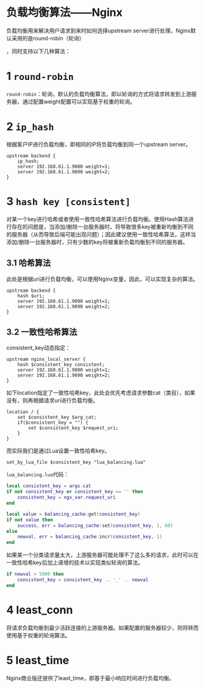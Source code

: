 # 负载均衡算法——Nginx

负载均衡用来解决用户请求到来时如何选择upstream server进行处理，Nginx默认采用的是round-robin（轮询）

，同时支持以下几种算法：

# 1 `round-robin`

`round-robin`：轮询，默认的负载均衡算法，即以轮询的方式将请求转发到上游服务器，通过配置weight配置可以实现基于权重的轮询。

# 2 `ip_hash`

根据客户IP进行负载均衡，即相同的IP将负载均衡到同一个upstream server。

```
upstream backend {
	ip_hash;
	server 192.168.61.1.9080 weight=1;
	server 192.168.61.1.9090 weight=2;
}
```

# 3 `hash key [consistent]`

对某一个key进行哈希或者使用一致性哈希算法进行负载均衡。使用Hash算法进行存在的问题是，当添加/删除一台服务器时，将导致很多key被重新均衡到不同的服务器（从而导致后端可能出现问题）；因此建议使用一致性哈希算法，这样当添加/删除一台服务器时，只有少数的key将被重新负载均衡到不同的服务器。

## 3.1 哈希算法

此处是根据uri进行负载均衡，可以使用Nginx变量，因此，可以实现复杂的算法。

```
upstream backend {
	hash $uri;
	server 192.168.61.1.9080 weight=1;
	server 192.168.61.1.9090 weight=2;
}
```

## 3.2 一致性哈希算法

consistent_key动态指定：

```
upstream nginx_local_server {
	hash $consistent_key consistent;
	server 192.168.61.1.9080 weight=1;
	server 192.168.61.1.9090 weight=2;
}
```

如下location指定了一致性哈希key，此处会优先考虑请求参数cat（类目），如果没有，则再根据请求uri进行负载均衡。

```
location / {
	set $consistent_key $arg_cat;
	if($consistent_key = "") {
		set $consistent_key $request_uri;
	}
}
```

而实际我们是通过Lua设置一致性哈希key。

```
set_by_lua_file $consistent_key "lua_balancing.lua"
```

`lua_balancing.lua`代码：

```lua
local consistent_key = args.cat
if not consistent_key or consistent_key == '' then
    consistent_key = ngx_var.request_uri
end

local value = balancing_cache:get(consistent_key)
if not value then
    success, err = balancing_cache:set(consistent_key, 1, 60)
else
    newval, err = balancing_cache:incr(consistent_key, 1)
end
```

如果某一个分类请求量太大，上游服务器可能处理不了这么多的请求，此时可以在一致性哈希key后加上递增的技术以实现类似轮询的算法。

```lua
if newval > 5000 then
	consistent_key = consistent_key .. '_' .. newval
end
```

# 4 least_conn

将请求负载均衡到最少活跃连接的上游服务器。如果配置的服务器较少，则将转而使用基于权重的轮询算法。

# 5 least_time

Nginx商业版还提供了least_time，即基于最小响应时间进行负载均衡。

